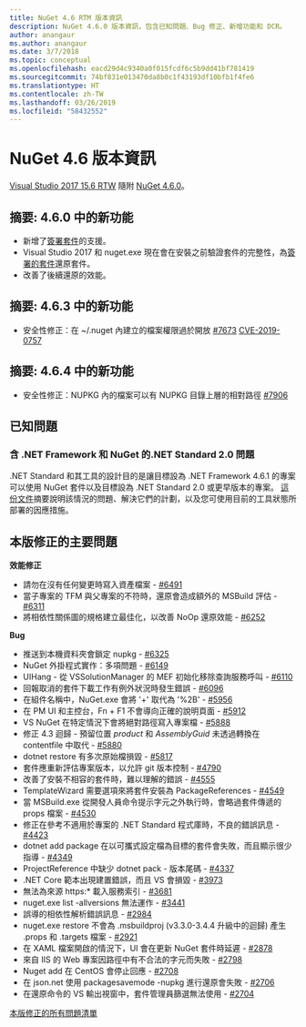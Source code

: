 ```yaml
---
title: NuGet 4.6 RTM 版本資訊
description: NuGet 4.6.0 版本資訊，包含已知問題、Bug 修正、新增功能和 DCR。
author: anangaur
ms.author: anangaur
ms.date: 3/7/2018
ms.topic: conceptual
ms.openlocfilehash: eacd29d4c9340a0f015fcdf6c5b9dd41bf781419
ms.sourcegitcommit: 74bf831e013470da8b0c1f43193df10bfb1f4fe6
ms.translationtype: HT
ms.contentlocale: zh-TW
ms.lasthandoff: 03/26/2019
ms.locfileid: "58432552"
---
```

# <a name="nuget-46-release-notes"></a>NuGet 4.6 版本資訊

[Visual Studio 2017 15.6 RTW](https://www.visualstudio.com/news/releasenotes/vs2017-relnotes) 隨附 [NuGet 4.6.0](https://dist.nuget.org/win-x86-commandline/v4.6.0/nuget.exe)。

## <a name="summary-whats-new-in-460"></a>摘要: 4.6.0 中的新功能

* 新增了[簽署套件](../create-packages/sign-a-package.md)的支援。
* Visual Studio 2017 和 nuget.exe 現在會在安裝之前驗證套件的完整性，為[簽署的套件](../reference/signed-packages-reference.md)還原套件。
* 改善了後續還原的效能。

## <a name="summary-whats-new-in-463"></a>摘要: 4.6.3 中的新功能

* 安全性修正：在 ~/.nuget 內建立的檔案權限過於開放 [#7673](https://github.com/NuGet/Home/issues/7673) [CVE-2019-0757](https://portal.msrc.microsoft.com/en-us/security-guidance/advisory/CVE-2019-0757)

## <a name="summary-whats-new-in-464"></a>摘要: 4.6.4 中的新功能

* 安全性修正：NUPKG 內的檔案可以有 NUPKG 目錄上層的相對路徑 [#7906](https://github.com/NuGet/Home/issues/7906)

## <a name="known-issues"></a>已知問題

### <a name="issues-with-net-standard-20-with-net-framework--nuget"></a>含 .NET Framework 和 NuGet 的.NET Standard 2.0 問題 

.NET Standard 和其工具的設計目的是讓目標設為 .NET Framework 4.6.1 的專案可以使用 NuGet 套件以及目標設為 .NET Standard 2.0 或更早版本的專案。 [這份文件](https://github.com/dotnet/standard/issues/481)摘要說明該情況的問題、解決它們的計劃，以及您可使用目前的工具狀態所部署的因應措施。

## <a name="top-issues-fixed-in-this-release"></a>本版修正的主要問題

**效能修正**

* 請勿在沒有任何變更時寫入資產檔案 - [#6491](https://github.com/NuGet/Home/issues/6491)
* 當子專案的 TFM 與父專案的不符時，還原會造成額外的 MSBuild 評估 - [#6311](https://github.com/NuGet/Home/issues/6311)
* 將相依性關係圖的規格建立最佳化，以改善 NoOp 還原效能 - [#6252](https://github.com/NuGet/Home/issues/6252)

**Bug**

* 推送到本機資料夾會鎖定 nupkg - [#6325](https://github.com/NuGet/Home/issues/6325)
* NuGet 外掛程式實作：多項問題 - [#6149](https://github.com/NuGet/Home/issues/6149)
* UIHang - 從 VSSolutionManager 的 MEF 初始化移除查詢服務呼叫 - [#6110](https://github.com/NuGet/Home/issues/6110)
* 回報取消的套件下載工作有例外狀況時發生錯誤 - [#6096](https://github.com/NuGet/Home/issues/6096)
* 在組件名稱中，NuGet.exe 會將 '+' 取代為 '%2B' - [#5956](https://github.com/NuGet/Home/issues/5956)
* 在 PM UI 和主控台，Fn + F1 不會導向正確的說明頁面 - [#5912](https://github.com/NuGet/Home/issues/5912)
* VS NuGet 在特定情況下會將絕對路徑寫入專案檔 - [#5888](https://github.com/NuGet/Home/issues/5888)
* 修正 4.3 迴歸 - 預留位置 $product$ 和 $AssemblyGuid$ 未透過轉換在 contentfile 中取代 - [#5880](https://github.com/NuGet/Home/issues/5880)
* dotnet restore 有多次原始檔損毀 - [#5817](https://github.com/NuGet/Home/issues/5817)
* 套件應重新評估專案版本，以允許 git 版本控制 - [#4790](https://github.com/NuGet/Home/issues/4790)
* 改善了安裝不相容的套件時，難以理解的錯誤 - [#4555](https://github.com/NuGet/Home/issues/4555)
* TemplateWizard 需要選項來將套件安裝為 PackageReferences - [#4549](https://github.com/NuGet/Home/issues/4549)
* 當 MSBuild.exe 從開發人員命令提示字元之外執行時，會略過套件傳遞的 props 檔案 - [#4530](https://github.com/NuGet/Home/issues/4530)
* 修正在參考不適用於專案的 .NET Standard 程式庫時，不良的錯誤訊息 - [#4423](https://github.com/NuGet/Home/issues/4423)
* dotnet add package 在以可攜式設定檔為目標的套件會失敗，而且顯示很少指導 - [#4349](https://github.com/NuGet/Home/issues/4349)
* ProjectReference 中缺少 dotnet pack - 版本尾碼 - [#4337](https://github.com/NuGet/Home/issues/4337)
* .NET Core 範本出現建置錯誤，而且 VS 會損毀 - [#3973](https://github.com/NuGet/Home/issues/3973)
* 無法為來源 https:* 載入服務索引 - [#3681](https://github.com/NuGet/Home/issues/3681)
* nuget.exe list -allversions 無法運作 - [#3441](https://github.com/NuGet/Home/issues/3441)
* 誤導的相依性解析錯誤訊息 - [#2984](https://github.com/NuGet/Home/issues/2984)
* nuget.exe restore 不會為 .msbuildproj (v3.3.0-3.4.4 升級中的迴歸) 產生 .props 和 .targets 檔案 - [#2921](https://github.com/NuGet/Home/issues/2921)
* 在 XAML 檔案開啟的情況下，UI 會在更新 NuGet 套件時延遲 - [#2878](https://github.com/NuGet/Home/issues/2878)
* 來自 IIS 的 Web 專案因路徑中有不合法的字元而失敗 - [#2798](https://github.com/NuGet/Home/issues/2798)
* Nuget add 在 CentOS 會停止回應 - [#2708](https://github.com/NuGet/Home/issues/2708)
* 在 json.net 使用 packagesavemode -nupkg 進行還原會失敗 - [#2706](https://github.com/NuGet/Home/issues/2706)
* 在還原命令的 VS 輸出視窗中，套件管理員篩選無法使用 - [#2704](https://github.com/NuGet/Home/issues/2704)

[本版修正的所有問題清單](https://github.com/NuGet/Home/issues?q=is%3Aissue+is%3Aclosed+milestone%3A%224.6")
